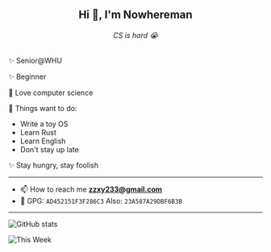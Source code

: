 <h2 align="center">Hi 👋, I'm Nowhereman</h2>
<h6 align="center">CS is hard 😭</h6>

✨ Senior@WHU

✨ Beginner

🔭 Love computer science

🌱 Things want to do:

- Write a toy OS
- Learn Rust
- Learn English
- Don't stay up late

✨ Stay hungry, stay foolish

---
- 📫 How to reach me **zzxy233@gmail.com**
- 🔑 GPG: `AD452151F3F286C3`  Also: `23A587A29DBF6B3B`

---
![GitHub stats](https://github-readme-stats.vercel.app/api?username=nowherechan&theme=transparent&rank_icon=github&include_all_commits=true&count_private=true)

![This Week](https://github-readme-stats.vercel.app/api/wakatime?username=Nowherechan&theme=transparent&layout=compact)
